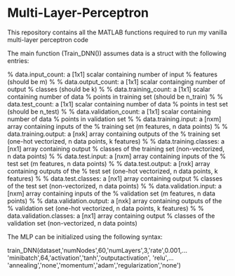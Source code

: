 # Multi-Layer-Perceptron

This repository contains all the MATLAB functions required to run my vanilla multi-layer perceptron code

The main function (Train_DNN()) assumes data is a struct with the following entries:

%           data.input_count: a [1x1] scalar containing number of input
%           features (should be m)
%
%           data.output_count: a [1x1] scalar containging number of output
%           classes (should be k)
%
%           data.training_count: a [1x1] scalar containing number of data
%           points in training set (should be n_train)
%
%           data.test_count: a [1x1] scalar containing number of data
%           points in test set (should be n_test)
%
%           data.validation_count: a [1x1] scalar containing number of data
%           points in validation set
%
%           data.training.input: a [nxm] array containing inputs of the
%           training set (m features, n data points)
%
%           data.training.output: a [nxk] array containing outputs of the
%           training set (one-hot vectorized, n data points, k features)
%
%           data.training.classes: a [nx1] array containing output
%           classes of the training set (non-vectorized, n data points)
%
%           data.test.input: a [nxm] array containing inputs of the
%           test set (m features, n data points)
%
%           data.test.output: a [nxk] array containing outputs of the
%           test set (one-hot vectorized, n data points, k features)
%
%           data.test.classes: a [nx1] array containing output
%           classes of the test set (non-vectorized, n data points)
%
%           data.validation.input: a [nxm] array containing inputs of the
%           validation set (m features, n data points)
%
%           data.validation.output: a [nxk] array containing outputs of the
%           validation set (one-hot vectorized, n data points, k features)
%
%           data.validation.classes: a [nx1] array containing output
%           classes of the validation set (non-vectorized, n data points)

The MLP can be initialized using the following syntax:

train_DNN(dataset,'numNodes',60,'numLayers',3,'rate',0.001,...
    'minibatch',64,'activation','tanh','outputactivation', 'relu',...
    'annealing','none','momentum','adam','regularization','none')
